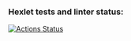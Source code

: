 ### Hexlet tests and linter status:
[![Actions Status](https://github.com/voxman90/frontend-project-12/actions/workflows/hexlet-check.yml/badge.svg)](https://github.com/voxman90/frontend-project-12/actions)